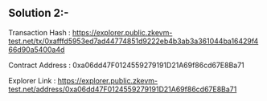 ## Solution 2:-

Transaction Hash : https://explorer.public.zkevm-test.net/tx/0xafffd5953ed7ad44774851d9222eb4b3ab3a361044ba16429f466d90a5400a4d

Contract Address : 0xa06dd47F0124559279191D21A69f86cd67E8Ba71

Explorer Link : https://explorer.public.zkevm-test.net/address/0xa06dd47F0124559279191D21A69f86cd67E8Ba71




